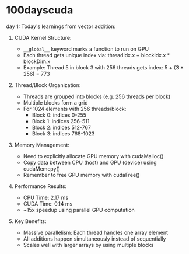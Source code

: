 # 100dayscuda

day 1: 
Today's learnings from vector addition:

1. CUDA Kernel Structure:
   - `__global__` keyword marks a function to run on GPU
   - Each thread gets unique index via: threadIdx.x + blockIdx.x * blockDim.x
   - Example: Thread 5 in block 3 with 256 threads gets index: 5 + (3 * 256) = 773

2. Thread/Block Organization:
   - Threads are grouped into blocks (e.g. 256 threads per block)
   - Multiple blocks form a grid
   - For 1024 elements with 256 threads/block:
     - Block 0: indices 0-255
     - Block 1: indices 256-511
     - Block 2: indices 512-767
     - Block 3: indices 768-1023

3. Memory Management:
   - Need to explicitly allocate GPU memory with cudaMalloc()
   - Copy data between CPU (host) and GPU (device) using cudaMemcpy()
   - Remember to free GPU memory with cudaFree()

4. Performance Results:
   - CPU Time: 2.17 ms
   - CUDA Time: 0.14 ms
   - ~15x speedup using parallel GPU computation

5. Key Benefits:
   - Massive parallelism: Each thread handles one array element
   - All additions happen simultaneously instead of sequentially
   - Scales well with larger arrays by using multiple blocks
